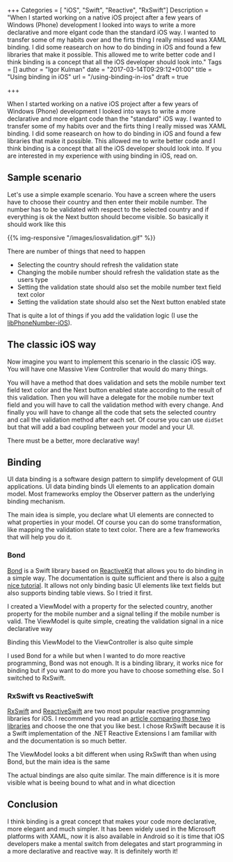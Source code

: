 +++
Categories = [ "iOS", "Swift", "Reactive", "RxSwift"]
Description = "When I started working on a native iOS project after a few years of Windows (Phone) development I looked into ways to write a more declarative and more elgant code than the standard iOS way. I wanted to transfer some of my habits over and the firts thing I really missed was XAML binding. I did some reasearch on how to do binding in iOS and found a few libraries that make it possible. This allowed me to write better code and I think binding is a concept that all the iOS developer should look into."
Tags = []
author = "Igor Kulman"
date = "2017-03-14T09:29:12+01:00"
title = "Using binding in iOS"
url = "/using-binding-in-ios"
draft = true

+++

When I started working on a native iOS project after a few years of Windows (Phone) development I looked into ways to write a more declarative and more elgant code than the "standard" iOS way. I wanted to transfer some of my habits over and the firts thing I really missed was XAML binding. I did some reasearch on how to do binding in iOS and found a few libraries that make it possible. This allowed me to write better code and I think binding is a concept that all the iOS developer should look into. If you are interested in my experience with using binding in iOS, read on.

## Sample scenario

Let's use a simple example scenario. You have a screen where the users have to choose their country and then enter their mobile number. The number has to be validated with respect to the selected country and if everything is ok the Next button should become visible. So basically it should work like this

<!--more-->

{{% img-responsive "/images/iosvalidation.gif" %}}

There are number of things that need to happen

- Selecting the country should refresh the validation state
- Changing the mobile number should refresh the validation state as the users type
- Setting the validation state should also set the mobile number text field text color
- Setting the validation state should also set the Next button enabled state

That is quite a lot of things if you add the validation logic (I use the [libPhoneNumber-iOS](https://github.com/iziz/libPhoneNumber-iOS)). 

## The classic iOS way

Now imagine you want to implement this scenario in the classic iOS way. You will have one Massive View Controller that would do many things.  

You will have a method that does validation and sets the mobile number text field text color and the Next button enabled state according to the result of this validation. Then you will have a delegate for the mobile number text field and you will have to call the validation method with every change. And finally you will have to change all the code that sets the selected country and call the validation method after each set. Of course you can use `didSet` but that will add a bad coupling between your model and your UI. 

There must be a better, more declarative way!

## Binding

UI data binding is a software design pattern to simplify development of GUI applications. UI data binding binds UI elements to an application domain model. Most frameworks employ the Observer pattern as the underlying binding mechanism.

The main idea is simple, you declare what UI elements are connected to what properties in your model. Of course you can do some transformation, like mapping the validation state to text color.  There are a few frameworks that will help you do it.

### Bond

[Bond](https://github.com/ReactiveKit/Bond) is a Swift library based on [ReactiveKit](https://github.com/ReactiveKit/ReactiveKit) that allows you to do binding in a simple way. The documentation is quite sufficient and there is also a [quite nice tutorial](https://www.raywenderlich.com/123108/bond-tutorial). It allows not only binding basic UI elements like text fields but also supports binding table views. So I tried it first.

I created a ViewModel with a property for the selected country, another property for the mobile number and a signal telling if the mobile number is valid. The ViewModel is quite simple, creating the validation signal in a nice declarative way

<div data-gist="2bb98d3398d1f211ba0f81c0f6ee90e7" data-file="BondVM.swift"></div>

Binding this ViewModel to the ViewController is also quite simple

<div data-gist="2bb98d3398d1f211ba0f81c0f6ee90e7" data-file="BondBinding.swift"></div>

I used Bond for a while but when I wanted to do more reactive programming, Bond was not enough. It is a binding library, it works nice for binding but if you want to do more you have to choose something else. So I switched to RxSwift.

### RxSwift vs ReactiveSwift

[RxSwift](https://github.com/ReactiveX/RxSwift) and [ReactiveSwift](https://github.com/ReactiveCocoa/ReactiveSwift) are two most popular reactive programming libraries for iOS. I recommend you read an [article comparing those two libraries](https://www.raywenderlich.com/126522/reactivecocoa-vs-rxswift) and choose the one that you like best. I chose RxSwift because it is a Swift implementation of the .NET Reactive Extensions I am familiar with and the documentation is so much better. 

The ViewModel looks a bit different when using RxSwift than when using Bond, but the main idea is the same

<div data-gist="2bb98d3398d1f211ba0f81c0f6ee90e7" data-file="RxSwift.swift"></div>

The actual bindings are also quite similar. The main difference is it is more visible what is beeing bound to what and in what dicection

<div data-gist="2bb98d3398d1f211ba0f81c0f6ee90e7" data-file="RxSwiftBinding.swift"></div>

## Conclusion

I think binding is a great concept that makes your code more declarative, more elegant and much simpler. It has been widely used in the Microsoft platforms with XAML, now it is also available in Android so it is time that iOS developers make a mental switch from delegates and start programming in a more declarative and reactive way. It is definitely worth it!